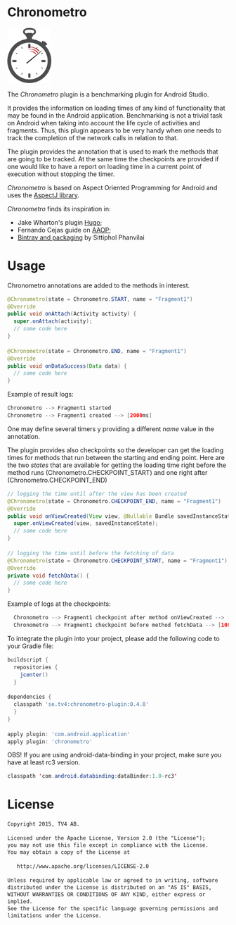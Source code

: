 # Chronometro
<img src="https://github.com/BOTTGH/chronometro/blob/master/stopwatch-34108_640.png" width="100">

The *Chronometro* plugin is a benchmarking plugin for Android Studio. 

It provides the information on loading times of any kind of functionality that may be found in the Android application.
Benchmarking is not a trivial task on Android when taking into account the life cycle of activities and fragments. Thus, this plugin appears to be very handy when one needs to track the completion of the network calls in relation to that.

The plugin provides the annotation that is used to mark the methods that are going to be tracked. At the same time the checkpoints are provided if one would like to have a report on loading time in a current point of execution without stopping the timer.

*Chronometro*  is based on Aspect Oriented Programming for Android and uses the [AspectJ library](https://eclipse.org/aspectj/).

*Chronometro*  finds its inspiration in:
* Jake Wharton's plugin [Hugo](https://github.com/JakeWharton/hugo);
* Fernando Cejas guide on [AAOP](http://fernandocejas.com/2014/08/03/aspect-oriented-programming-in-android/);
* [Bintray and packaging](http://inthecheesefactory.com/blog/how-to-upload-library-to-jcenter-maven-central-as-dependency/en) by Sittiphol Phanvilai 


Usage
====
Chronometro annotations are added to the methods in interest.

```java
@Chronometro(state = Chronometro.START, name = "Fragment1")
@Override
public void onAttach(Activity activity) {
  super.onAttach(activity);
  // some code here
}
    
@Chronometro(state = Chronometro.END, name = "Fragment1")
@Override
public void onDataSuccess(Data data) {
  // some code here
}
```
    
Example of result logs:
```java
Chronometro --> Fragment1 started
Chronometro --> Fragment1 created --> [2000ms]
```

One may define several timers y providing a different *name* value in the annotation.

The plugin provides also checkpoints so the developer can get the loading times for methods that run between the starting and ending point.
Here are the two *states* that are available for getting the loading time right before the method runs 
(Chronometro.CHECKPOINT_START) 
and one right after 
(Chronometro.CHECKPOINT_END)

```java    
// logging the time until after the view has been created
@Chronometro(state = Chronometro.CHECKPOINT_END, name = "Fragment1")
@Override
public void onViewCreated(View view, @Nullable Bundle savedInstanceState) {
  super.onViewCreated(view, savedInstanceState);
  // some code here
}
    
// logging the time until before the fetching of data
@Chronometro(state = Chronometro.CHECKPOINT_START, name = "Fragment1")
@Override
private void fetchData() {
  // some code here
}
```
    
Example of logs at the checkpoints:
```java
  Chronometro --> Fragment1 checkpoint after method onViewCreated --> [68ms]
  Chronometro --> Fragment1 checkpoint before method fetchData --> [108ms]
```
  
To integrate the plugin into your project, please add the following code to your Gradle file:
```groovy
buildscript {
  repositories {
    jcenter()
  }

dependencies {
  classpath 'se.tv4:chronometro-plugin:0.4.0'
  }
}

apply plugin: 'com.android.application'
apply plugin: 'chronometro'
```

OBS! If you are using android-data-binding in your project, make sure you have at least rc3 version.
```java
classpath 'com.android.databinding:dataBinder:1.0-rc3'
```

License
====
    Copyright 2015, TV4 AB.
    
    Licensed under the Apache License, Version 2.0 (the "License");
    you may not use this file except in compliance with the License.
    You may obtain a copy of the License at

       http://www.apache.org/licenses/LICENSE-2.0

    Unless required by applicable law or agreed to in writing, software
    distributed under the License is distributed on an "AS IS" BASIS,
    WITHOUT WARRANTIES OR CONDITIONS OF ANY KIND, either express or implied.
    See the License for the specific language governing permissions and
    limitations under the License.

